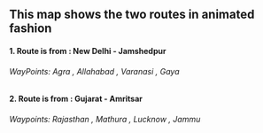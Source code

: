
## This map shows the two routes in animated fashion

####  1. Route is from : New Delhi - Jamshedpur

######  WayPoints: Agra , Allahabad , Varanasi , Gaya



####  2. Route is from : Gujarat - Amritsar

###### Waypoints:  Rajasthan , Mathura , Lucknow , Jammu
